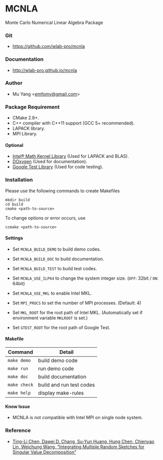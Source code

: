 # MCNLA
Monte Carlo Numerical Linear Algebra Package

### Git
* https://github.com/wlab-pro/mcnla

### Documentation
* http://wlab-pro.github.io/mcnla

### Author
* Mu Yang <<emfomy@gmail.com>>

### Package Requirement
* CMake 2.8+.
* C++ compiler with C++11 support (GCC 5+ recommended).
* LAPACK library.
* MPI Library.

#### Optional
* [Intel&reg; Math Kernel Library](https://software.intel.com/en-us/intel-mkl) (Used for LAPACK and BLAS).
* [DOxygen](http://www.stack.nl/~dimitri/doxygen/) (Used for documentation).
* [Google Test Library](https://github.com/google/googletest) (Used for code testing).

### Installation

Please use the following commands to create Makefiles

```
mkdir build
cd build
cmake <path-to-source>
```

To change options or error occurs, use

```
ccmake <path-to-source>
```

#### Settings

* Set `MCNLA_BUILD_DEMO` to build demo codes.
* Set `MCNLA_BUILD_DOC` to build documentation.
* Set `MCNLA_BUILD_TEST` to build test codes.

* Set `MCNLA_USE_ILP64` to change the system integer size. (`OFF`: 32bit / `ON`: 64bit)
* Set `MCNLA_USE_MKL` to enable Intel MKL.
* Set `MPI_PROCS` to set the number of MPI processes. (Default: 4)

* Set `MKL_ROOT` for the root path of Intel MKL. (Automatically set if environment variable `MKLROOT` is set.)
* Set `GTEST_ROOT` for the root path of Google Test.

#### Makefile

| Command      | Detail                   |
|--------------|--------------------------|
| `make demo`  | build demo code          |
| `make run`   | run demo code            |
| `make doc`   | build documentation      |
| `make check` | build and run test codes |
| `make help`  | display make-rules       |

#### Know Issue
* MCNLA is not compatible with Intel MPI on single node system.

### Reference
* [Ting-Li Chen, Dawei D. Chang, Su-Yun Huang, Hung Chen, Chienyao Lin, Weichung Wang, “Integrating Multiple Random Sketches for Singular Value Decomposition”](https://arxiv.org/abs/1608.08285)
